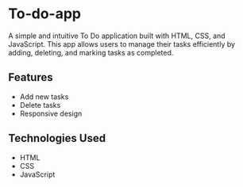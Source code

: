 # To-do-app

A simple and intuitive To Do application built with HTML, CSS, and JavaScript. This app allows users to manage their tasks efficiently by adding, deleting, and marking tasks as completed.

## Features

- Add new tasks
- Delete tasks
- Responsive design

## Technologies Used

- HTML
- CSS
- JavaScript

